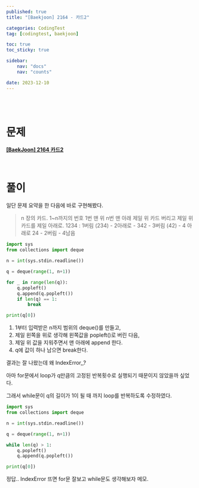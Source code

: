 ```yaml
---
published: true
title: "[Baekjoon] 2164 - 카드2"

categories: CodingTest
tag: [codingtest, baekjoon]

toc: true
toc_sticky: true

sidebar:
    nav: "docs"
    nav: "counts"

date: 2023-12-10
---
```

<br>
<br>


# 문제

**[[BaekJoon] 2164 카드2](https://www.acmicpc.net/problem/2164)**

<br>

# 풀이

일단 문제 요약을 한 다음에 바로 구현해봤다.
> n 장의 카드. 1~n까지의 번호
> 1번 맨 위 n번 맨 아래
> 제일 위 카드 버리고 제일 위 카드를 제일 아래로.
> 1234 : 1버림 (234) - 2아래로 - 342 - 3버림 (42) - 4 아래로 24 - 2버림 - 4남음


```python
import sys
from collections import deque

n = int(sys.stdin.readline())

q = deque(range(1, n+1))

for _ in range(len(q)):
    q.popleft()
    q.append(q.popleft())
    if len(q) == 1:
        break

print(q[0])
```

1. 1부터 입력받은 n까지 범위의 deque()를 만들고,
2. 제일 왼쪽을 위로 생각해 왼쪽값을 popleft()로 버린 다음,
3. 제일 위 값을 지워주면서 맨 아래에 append 한다.
4. q에 값이 하나 남으면 break한다.

결과는 잘 나왔는데 왜 IndexError,,?

아마 for문에서 loop가 q만큼의 고정된 반복횟수로 실행되기 때문이지 않았을까 싶었다.

그래서 while문이 q의 길이가 1이 될 때 까지 loop를 반복하도록 수정하였다.

```python
import sys
from collections import deque

n = int(sys.stdin.readline())

q = deque(range(1, n+1))

while len(q) > 1:
    q.popleft()
    q.append(q.popleft())

print(q[0])
```

정답.. IndexError 뜨면 for문 잘보고 while문도 생각해보자 메모.
